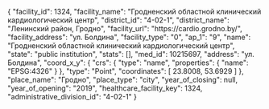 {
    "facility_id": 1324,
    "facility_name": "Гродненский областной клинический кардиологический центр",
    "district_id": "4-02-1",
    "district_name": "Ленинский район, Гродно",
    "facility_url": "https:\/\/cardio.grodno.by\/",
    "facility_address": "ул. Болдина",
    "facility_type": "0",
    "ap_1": "9",
    "name": "Гродненский областной клинический кардиологический центр",
    "state": "public institution",
    "stats": [],
    "med_id": 10215697,
    "address": "ул. Болдина",
    "coord_x_y": {
        "crs": {
            "type": "name",
            "properties": {
                "name": "EPSG:4326"
            }
        },
        "type": "Point",
        "coordinates": [
            23.8008,
            53.6929
        ]
    },
    "place_name": "Гродно",
    "place_type": "city",
    "year_of_closing": null,
    "year_of_opening": "2019",
    "healthcare_facility_key": 1324,
    "administrative_division_id": "4-02-1"
}